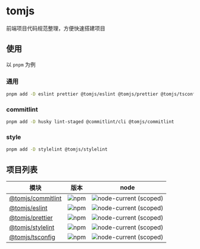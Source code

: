 # tomjs

前端项目代码规范整理，方便快速搭建项目

## 使用

以 `pnpm` 为例

### 通用

```bash
pnpm add -D eslint prettier @tomjs/eslint @tomjs/prettier @tomjs/tsconfig
```

### commitlint

```bash
pnpm add -D husky lint-staged @commitlint/cli @tomjs/commitlint
```

### style

```bash
pnpm add -D stylelint @tomjs/stylelint
```

## 项目列表

| 模块 | 版本 | node |
| --- | --- | --- |
| [@tomjs/commitlint](./packages/commitlint/README.md) | ![npm](https://img.shields.io/npm/v/@tomjs/commitlint) | ![node-current (scoped)](https://img.shields.io/node/v/@tomjs/commitlint) |
| [@tomjs/eslint](./packages/eslint/README.md) | ![npm](https://img.shields.io/npm/v/@tomjs/prettier) | ![node-current (scoped)](https://img.shields.io/node/v/@tomjs/prettier) |
| [@tomjs/prettier](./packages/prettier/README.md) | ![npm](https://img.shields.io/npm/v/@tomjs/eslint) | ![node-current (scoped)](https://img.shields.io/node/v/@tomjs/eslint) |
| [@tomjs/stylelint](./packages/stylelint/README.md) | ![npm](https://img.shields.io/npm/v/@tomjs/stylelint) | ![node-current (scoped)](https://img.shields.io/node/v/@tomjs/stylelint) |
| [@tomjs/tsconfig](./packages/tsconfig/README.md) | ![npm](https://img.shields.io/npm/v/@tomjs/tsconfig) | ![node-current (scoped)](https://img.shields.io/node/v/@tomjs/tsconfig) |
